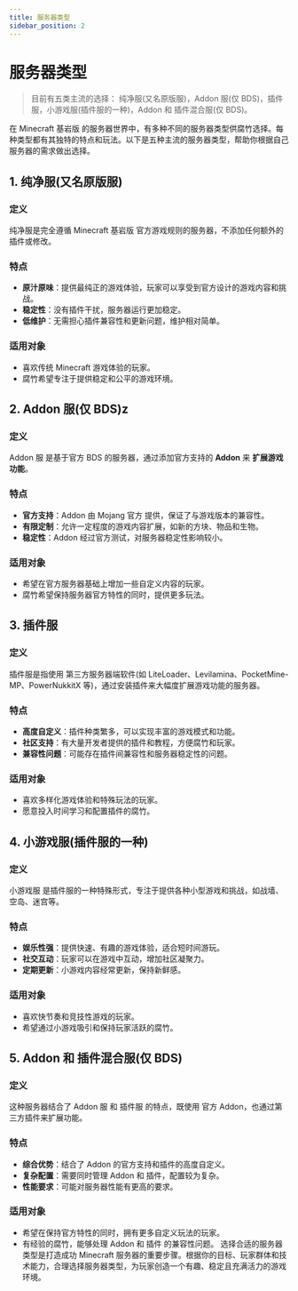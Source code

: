 ```yaml
---
title: 服务器类型
sidebar_position: 2
---
```


<!-- markdownlint-disable no-duplicate-heading -->

# 服务器类型

> 目前有五类主流的选择： 纯净服(又名原版服)，Addon 服(仅 BDS)，插件服，小游戏服(插件服的一种)，Addon 和 插件混合服(仅 BDS)。

在 Minecraft 基岩版 的服务器世界中，有多种不同的服务器类型供腐竹选择。每种类型都有其独特的特点和玩法。以下是五种主流的服务器类型，帮助你根据自己服务器的需求做出选择。

## 1. 纯净服(又名原版服)

### 定义

纯净服是完全遵循 Minecraft 基岩版 官方游戏规则的服务器，不添加任何额外的插件或修改。

### 特点

- **原汁原味**：提供最纯正的游戏体验，玩家可以享受到官方设计的游戏内容和挑战。
- **稳定性**：没有插件干扰，服务器运行更加稳定。
- **低维护**：无需担心插件兼容性和更新问题，维护相对简单。

### 适用对象

- 喜欢传统 Minecraft 游戏体验的玩家。
- 腐竹希望专注于提供稳定和公平的游戏环境。

## 2. Addon 服(仅 BDS)z

### 定义

Addon 服 是基于官方 BDS 的服务器，通过添加官方支持的 **Addon** 来 **扩展游戏功能**。

### 特点

- **官方支持**：Addon 由 Mojang 官方 提供，保证了与游戏版本的兼容性。
- **有限定制**：允许一定程度的游戏内容扩展，如新的方块、物品和生物。
- **稳定性**：Addon 经过官方测试，对服务器稳定性影响较小。

### 适用对象

- 希望在官方服务器基础上增加一些自定义内容的玩家。
- 腐竹希望保持服务器官方特性的同时，提供更多玩法。

## 3. 插件服

### 定义

插件服是指使用 第三方服务器端软件(如 LiteLoader、Levilamina、PocketMine-MP、PowerNukkitX 等)，通过安装插件来大幅度扩展游戏功能的服务器。

### 特点

- **高度自定义**：插件种类繁多，可以实现丰富的游戏模式和功能。
- **社区支持**：有大量开发者提供的插件和教程，方便腐竹和玩家。
- **兼容性问题**：可能存在插件间兼容性和服务器稳定性的问题。

### 适用对象

- 喜欢多样化游戏体验和特殊玩法的玩家。
- 愿意投入时间学习和配置插件的腐竹。

## 4. 小游戏服(插件服的一种)

### 定义

小游戏服 是插件服的一种特殊形式，专注于提供各种小型游戏和挑战，如战墙、空岛、迷宫等。

### 特点

- **娱乐性强**：提供快速、有趣的游戏体验，适合短时间游玩。
- **社交互动**：玩家可以在游戏中互动，增加社区凝聚力。
- **定期更新**：小游戏内容经常更新，保持新鲜感。

### 适用对象

- 喜欢快节奏和竞技性游戏的玩家。
- 希望通过小游戏吸引和保持玩家活跃的腐竹。

## 5. Addon 和 插件混合服(仅 BDS)

### 定义

这种服务器结合了 Addon 服 和 插件服 的特点，既使用 官方 Addon，也通过第三方插件来扩展功能。

### 特点

- **综合优势**：结合了 Addon 的官方支持和插件的高度自定义。
- **复杂配置**：需要同时管理 Addon 和 插件，配置较为复杂。
- **性能要求**：可能对服务器性能有更高的要求。

### 适用对象

- 希望在保持官方特性的同时，拥有更多自定义玩法的玩家。
- 有经验的腐竹，能够处理 Addon 和 插件 的兼容性问题。
选择合适的服务器类型是打造成功 Minecraft 服务器的重要步骤。根据你的目标、玩家群体和技术能力，合理选择服务器类型，为玩家创造一个有趣、稳定且充满活力的游戏环境。

